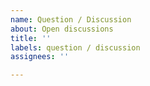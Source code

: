 ```yaml
---
name: Question / Discussion
about: Open discussions
title: ''
labels: question / discussion
assignees: ''

---
```




